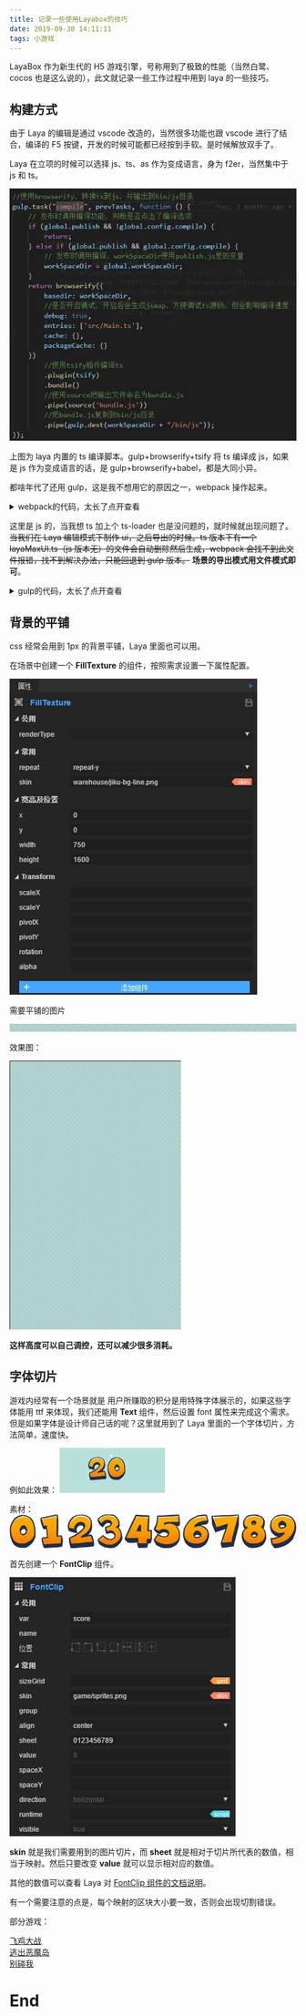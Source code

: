 ```yaml
---
title: 记录一些使用Layabox的技巧
date: 2019-09-30 14:11:11
tags: 小游戏
---
```


LayaBox 作为新生代的 H5 游戏引擎，号称用到了极致的性能（当然白鹭、cocos 也是这么说的），此文就记录一些工作过程中用到 laya 的一些技巧。

## 构建方式

由于 Laya 的编辑是通过 vscode 改造的，当然很多功能也跟 vscode 进行了结合，编译的 F5 按键，开发的时候可能都已经按到手软。是时候解放双手了。

Laya 在立项的时候可以选择 js、ts、as 作为变成语言，身为 f2er，当然集中于 js 和 ts。

![](/images/laya-skill/layaskill-1.png)

上图为 laya 内置的 ts 编译脚本。gulp+browserify+tsify 将 ts 编译成 js，如果是 js 作为变成语言的话，是 gulp+browserify+babel，都是大同小异。

都啥年代了还用 gulp，这是我不想用它的原因之一，webpack 操作起来。

<details>
<summary>webpack的代码，太长了点开查看</summary>

```
const path = require('path');
const webpack = require('webpack');
const notifier = require('node-notifier');
const HtmlWebpackPlugin = require("html-webpack-plugin");
const FriendlyErrorsPlugin = require('friendly-errors-webpack-plugin');
const merge = require('webpack-merge');
const os = require('os')
let localhost = ''
try {
    var network = os.networkInterfaces()
    localhost = network[Object.keys(network)[0]][1].address
} catch (e) {
    localhost = '0.0.0.0'
}
function resolve(dir) {
    return path.join(__dirname, '..', dir)
}
let output = {}
function createNotifierCallback() {
    return (severity, errors) => {
        if (severity !== 'error') return

        const error = errors[0]
        const filename = error.file && error.file.split('!').pop()

        notifier.notify({
            title: '你又写bug了！！',
            message: severity + ': ' + error.name,
            subtitle: filename || '',
            icon: path.join(__dirname, 'logo.png')
        })
    }

};

let baseConfig = { context: path.resolve(**dirname, './'), entry: path.resolve(**dirname, "./src/Main.js"), output: { publicPath: "./", filename: "./bin/js/bundle.js" }, resolve: { extensions: [".json", ".js"] }, devtool: '#source-map', module: { rules: [ { test: /\.js\$/, loader: 'babel-loader', include: [resolve('./src'), resolve('node_modules/webpack-dev-server/client')] } ] }, plugins: [ ] }; let dev = { output: { publicPath: "./", filename: "./js/bundle.js" }, devServer: { hot: false, contentBase: './bin', port: 7070, host: localhost, publicPath: "/", compress: true, quiet: true, open: true, historyApiFallback: true, disableHostCheck: true, proxy: { '/api': { target: `http://${localhost}:4040` } } }, devtool: 'cheap-module-eval-source-map', plugins: [ new HtmlWebpackPlugin({ hash: false, template: "./bin/index.html" }), new FriendlyErrorsPlugin({ compilationSuccessInfo: { messages: [`Your application is running here: http://${localhost}:7070`], }, onErrors: createNotifierCallback() }) ] }

if (process.env.NODE_ENV == 'prod') { output = baseConfig } else { output = merge(baseConfig, dev) } module.exports = output

```

</details>

这里是 js 的，当我想 ts 加上个 ts-loader 也是没问题的，就时候就出现问题了。~~当我们在 Laya 编辑模式下制作 ui，之后导出的时候。ts 版本下有一个 layaMaxUI.ts（js 版本无）的文件会自动删除然后生成，webpack 会找不到此文件报错，找不到解决办法，只能回退到 gulp 版本。~~ **场景的导出模式用文件模式即可**。

<details>

<summary>gulp的代码，太长了点开查看</summary>

```
gulp.task("watchBin", function() {
  return watch(["./bin/*", "./bin/*/*", "./bin/*/*/*"], () => {
    clearTimeout(timer);
    timer = setTimeout(() => {
      reflesh();
    }, 50);
  });
});
/* 刷新 */
function reflesh() {
  gulp
    .src("bin/index.html") //指定被刷新的html路径
    .pipe(connect.reload());
}
/* 编译 */
function compile() {
  browserify({
    basedir: "./",
    //是否开启调试，开启后会生成jsmap，方便调试ts源码，但会影响编译速度
    debug: false,
    entries: ["src/Main.ts"],
    cache: {},
    packageCache: {}
  })
    //使用tsify插件编译ts
    .plugin(tsify)
    .bundle()
    .on("error", function(err) {
      /* 报错信息 */
      console.log(err.message);
      this.emit("end");
    })
    //使用source把输出文件命名为bundle.js
    .pipe(source("bundle.js"))
    //把bundle.js复制到bin/js目录
    .pipe(gulp.dest("./bin/js"))
    .pipe(connect.reload());
}
/* ui文件是否存在 */
function isExists() {
  /* 先创建一个ui 才会开始编译 */
  fs.exists("./src/ui/layaMaxUI.ts", function(exists) {
    if (exists) {
      compile();
      // _.debounce(compile, 200, true)
    } else {
      clearTimeout(timer2);
      timer2 = setTimeout(() => {
        isExists();
      }, 50);
    }
  });
}
gulp.task("watchSrc", function() {
  return watch(["./src/*", "./src/*/*", "./src/*/*/*"], () => {
    isExists();
  });
});
gulp.task("connect", function() {
  connect.server({
    root: ["./bin"],
    host: localhost,
    port: 7070,
    livereload: true,
    middleware: function(connect, opt) {
      return [
        proxy("/api", {
          target: `http://${localhost}:4040`,
          changeOrigin: true
        }),
        (req, res, next) => {
          next();
        }
      ];
    }
  });
});
gulp.task("default", ["connect", "watchBin"]);
```

只是将 **.laya** 文件夹中的 **compile.js** 复制出来，然后用 gulp 建一个服务器，监视文件刷新。

</details>

## 背景的平铺

css 经常会用到 1px 的背景平铺，Laya 里面也可以用。

在场景中创建一个 **FillTexture** 的组件，按照需求设置一下属性配置。

![](/images/laya-skill/layaskill-2.png)

需要平铺的图片

![](/images/laya-skill/jiku-bg-line.png)

效果图：

![](/images/laya-skill/layaskill-3.png)

**这样高度可以自己调控，还可以减少很多消耗。**

## 字体切片

游戏内经常有一个场景就是 用户所赚取的积分是用特殊字体展示的，如果这些字体能用 ttf 来体现，我们还能用 **Text** 组件，然后设置 font 属性来完成这个需求。但是如果字体是设计师自己话的呢？这里就用到了 Laya 里面的一个字体切片，方法简单，速度快。

例如此效果： ![](/images/laya-skill/layaskill-4.png)

素材： ![](/images/laya-skill/sprites.png)

首先创建一个 **FontClip** 组件。

![](/images/laya-skill/layaskill-5.png)

**skin** 就是我们需要用到的图片切片，而 **sheet** 就是相对于切片所代表的数值，相当于映射。然后只要改变 **value** 就可以显示相对应的数值。

其他的数值可以查看 Laya 对 [FontClip 组件的文档说明](http://layaair.ldc.layabox.com/api2/Chinese/laya/ui/FontClip.html)。

有一个需要注意的点是，每个映射的区块大小要一致，否则会出现切割错误。

部分游戏：

[飞鸡大战](http://huodong.4399.cn/game/minigame/game/AircraftWar/index) <br> [逃出恶魔岛](http://huodong.4399.cn/game/minigame/game/DemonIsland/index)<br> [别碰我](http://huodong.4399.cn/game/minigame/game/doNotHitMe/index)

# End
